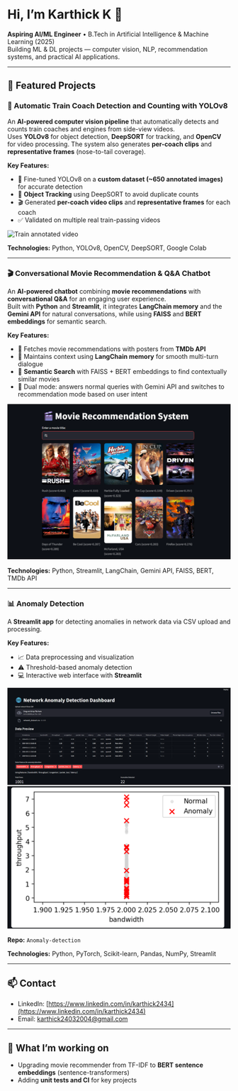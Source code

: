 # Hi, I’m Karthick K 👋
**Aspiring AI/ML Engineer** • B.Tech in Artificial Intelligence & Machine Learning (2025)  
Building ML & DL projects — computer vision, NLP, recommendation systems, and practical AI applications.

---

## 🔭 Featured Projects

### 🚆 Automatic Train Coach Detection and Counting with YOLOv8
An **AI-powered computer vision pipeline** that automatically detects and counts train coaches and engines from side-view videos.  
Uses **YOLOv8** for object detection, **DeepSORT** for tracking, and **OpenCV** for video processing. The system also generates **per-coach clips** and **representative frames** (nose-to-tail coverage).  

**Key Features:**
- 🎯 Fine-tuned YOLOv8 on a **custom dataset (~650 annotated images)** for accurate detection  
- 🧭 **Object Tracking** using DeepSORT to avoid duplicate counts  
- 🎬 Generated **per-coach video clips** and **representative frames** for each coach  
- ✅ Validated on multiple real train-passing videos  

![Train annotated video](https://drive.google.com/file/d/1LKG2eSV8vwaJosLP9GvM7lWw9LPBvEjf/view?usp=sharing)

**Technologies:** Python, YOLOv8, OpenCV, DeepSORT, Google Colab  

---

### 🎬 Conversational Movie Recommendation & Q&A Chatbot
An **AI-powered chatbot** combining **movie recommendations** with **conversational Q&A** for an engaging user experience.  
Built with **Python** and **Streamlit**, it integrates **LangChain memory** and the **Gemini API** for natural conversations, while using **FAISS** and **BERT embeddings** for semantic search.  

**Key Features:**
- 🎥 Fetches movie recommendations with posters from **TMDb API**  
- 🧠 Maintains context using **LangChain memory** for smooth multi-turn dialogue  
- 🔎 **Semantic Search** with FAISS + BERT embeddings to find contextually similar movies  
- 💬 Dual mode: answers normal queries with Gemini API and switches to recommendation mode based on user intent  

![Frontend Screenshot](frontend%20screenshot.png)

**Technologies:** Python, Streamlit, LangChain, Gemini API, FAISS, BERT, TMDb API  

---

### 📊 Anomaly Detection
A **Streamlit app** for detecting anomalies in network data via CSV upload and processing.  

**Key Features:**
- 📈 Data preprocessing and visualization  
- ⚠️ Threshold-based anomaly detection  
- 💻 Interactive web interface with **Streamlit**  

![Anomaly Detection Screenshot 1](scrennshot1.png) 
![Anomaly Detection Screenshot 2](screenshot2.png)

**Repo:** `Anomaly-detection`  

**Technologies:** Python, PyTorch, Scikit-learn, Pandas, NumPy, Streamlit  

---

## 📫 Contact
- LinkedIn: [https://www.linkedin.com/in/karthick2434](https://www.linkedin.com/in/karthick2434)  
- Email: karthick24032004@gmail.com  

---

## 🔁 What I’m working on
- Upgrading movie recommender from TF-IDF to **BERT sentence embeddings** (sentence-transformers)  
- Adding **unit tests and CI** for key projects  
